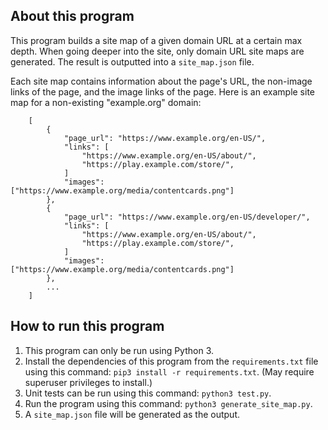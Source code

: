 About this program
------------------
This program builds a site map of a given domain URL at a certain max depth.
When going deeper into the site, only domain URL site maps are generated.
The result is outputted into a `site_map.json` file.

Each site map contains information about the page's URL, the non-image links of
the page, and the image links of the page.
Here is an example site map for a non-existing "example.org" domain:
```
    [
        {
            "page_url": "https://www.example.org/en-US/",
            "links": [
                "https://www.example.org/en-US/about/",
                "https://play.example.com/store/",
            ]
            "images": ["https://www.example.org/media/contentcards.png"]
        },
        {
            "page_url": "https://www.example.org/en-US/developer/",
            "links": [
                "https://www.example.org/en-US/about/",
                "https://play.example.com/store/",
            ]
            "images": ["https://www.example.org/media/contentcards.png"]
        },
        ...
    ]
```

How to run this program
-----------------------
1. This program can only be run using Python 3.
2. Install the dependencies of this program from the `requirements.txt` file
   using this command: `pip3 install -r requirements.txt`.
   (May require superuser privileges to install.)
3. Unit tests can be run using this command: `python3 test.py`.
4. Run the program using this command: `python3 generate_site_map.py`.
5. A `site_map.json` file will be generated as the output.
